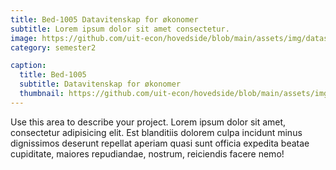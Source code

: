 ```yaml
---
title: Bed-1005 Datavitenskap for økonomer
subtitle: Lorem ipsum dolor sit amet consectetur.
image: https://github.com/uit-econ/hovedside/blob/main/assets/img/datascience1.jpg?raw=true
category: semester2

caption:
  title: Bed-1005
  subtitle: Datavitenskap for økonomer
  thumbnail: https://github.com/uit-econ/hovedside/blob/main/assets/img/datascience1.jpg?raw=true
---
```

Use this area to describe your project. Lorem ipsum dolor sit amet, consectetur adipisicing elit. Est blanditiis dolorem culpa incidunt minus dignissimos deserunt repellat aperiam quasi sunt officia expedita beatae cupiditate, maiores repudiandae, nostrum, reiciendis facere nemo!

